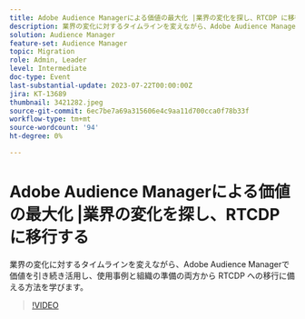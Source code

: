 ```yaml
---
title: Adobe Audience Managerによる価値の最大化 |業界の変化を探し、RTCDP に移行する
description: 業界の変化に対するタイムラインを変えながら、Adobe Audience Managerで価値を引き続き活用し、使用事例と組織の準備の両方から RTCDP への移行に備える方法を学びます。
solution: Audience Manager
feature-set: Audience Manager
topic: Migration
role: Admin, Leader
level: Intermediate
doc-type: Event
last-substantial-update: 2023-07-22T00:00:00Z
jira: KT-13689
thumbnail: 3421282.jpeg
source-git-commit: 6ec7be7a69a315606e4c9aa11d700cca0f78b33f
workflow-type: tm+mt
source-wordcount: '94'
ht-degree: 0%

---
```



# Adobe Audience Managerによる価値の最大化 |業界の変化を探し、RTCDP に移行する

業界の変化に対するタイムラインを変えながら、Adobe Audience Managerで価値を引き続き活用し、使用事例と組織の準備の両方から RTCDP への移行に備える方法を学びます。

>[!VIDEO](https://video.tv.adobe.com/v/3421282/?learn=on)
